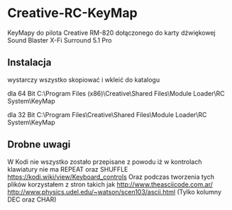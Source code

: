 # Creative-RC-KeyMap
KeyMapy do pilota Creative RM-820 dołączonego do karty dźwiękowej  Sound Blaster X-Fi Surround 5.1 Pro

## Instalacja
wystarczy wszystko skopiować i wkleić do katalogu

dla 64 Bit 
C:\Program Files (x86)\Creative\Shared Files\Module Loader\RC System\KeyMap

dla 32 Bit
C:\Program Files\Creative\Shared Files\Module Loader\RC System\KeyMap

## Drobne uwagi
W Kodi nie wszystko zostało przepisane z powodu iż w kontrolach klawiatury nie ma REPEAT oraz SHUFFLE https://kodi.wiki/view/Keyboard_controls
Oraz podczas tworzenia tych plików korzystałem z stron takich jak 
http://www.theasciicode.com.ar/
http://www.physics.udel.edu/~watson/scen103/ascii.html (Tylko kolumny DEC oraz CHAR)
